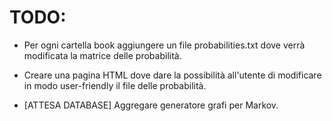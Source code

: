 # TODO:

+ Per ogni cartella book aggiungere un file probabilities.txt dove verrà modificata la matrice delle probabilità.

+ Creare una pagina HTML dove dare la possibilità all'utente di modificare in modo user-friendly il file delle probabilità.

+ [ATTESA DATABASE] Aggregare generatore grafi per Markov.